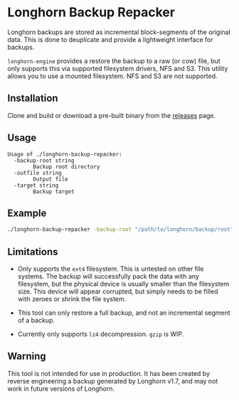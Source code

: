# Longhorn Backup Repacker

Longhorn backups are stored as incremental block-segments of the original data. This is done to deuplicate and provide a lightweight interface for backups.

`longhorn-engine` provides a restore the backup to a raw (or cow) file, but only supports this via supported filesystem drivers, NFS and S3. This utility allows you to use a mounted filesystem. NFS and S3 are not supported. 

## Installation

Clone and build or download a pre-built binary from the [releases](https://github.com/thearyadev/longhorn-backup-repacker/releases) page.

## Usage

```
Usage of ./longhorn-backup-repacker:
  -backup-root string
        Backup root directory
  -outfile string
        Output file
  -target string
        Backup target
```

## Example
```bash 
./longhorn-backup-repacker -backup-root "/path/to/longhorn/backup/root" -outfile ./outfile.raw -target <volume_name>
```

## Limitations

* Only supports the `ext4` filesystem. This is untested on other file systems. The backup will successfully pack the data with any filesystem, but the physical device is usually smaller than the filesystem size. This device will appear corrupted, but simply needs to be filled with zeroes or shrink the file system. 

* This tool can only restore a full backup, and not an incremental segment of a backup.

* Currently only supports `lz4` decompression. `gzip` is WIP.

## Warning

This tool is not intended for use in production. It has been created by reverse engineering a backup generated by Longhorn v1.7, and may not work in future versions of Longhorn. 



